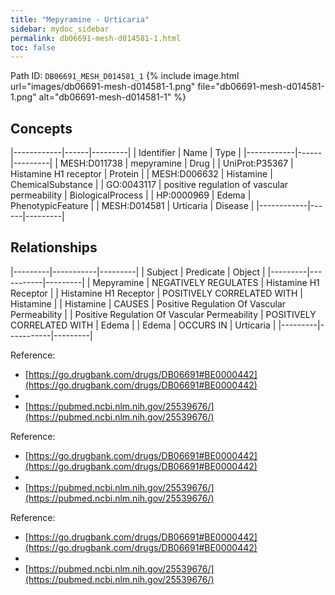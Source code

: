 ```yaml
---
title: "Mepyramine - Urticaria"
sidebar: mydoc_sidebar
permalink: db06691-mesh-d014581-1.html
toc: false 
---
```



Path ID: `DB06691_MESH_D014581_1`
{% include image.html url="images/db06691-mesh-d014581-1.png" file="db06691-mesh-d014581-1.png" alt="db06691-mesh-d014581-1" %}

## Concepts

|------------|------|---------|
| Identifier | Name | Type    |
|------------|------|---------|
| MESH:D011738 | mepyramine | Drug |
| UniProt:P35367 | Histamine H1 receptor | Protein |
| MESH:D006632 | Histamine | ChemicalSubstance |
| GO:0043117 | positive regulation of vascular permeability | BiologicalProcess |
| HP:0000969 | Edema | PhenotypicFeature |
| MESH:D014581 | Urticaria | Disease |
|------------|------|---------|

## Relationships

|---------|-----------|---------|
| Subject | Predicate | Object  |
|---------|-----------|---------|
| Mepyramine | NEGATIVELY REGULATES | Histamine H1 Receptor |
| Histamine H1 Receptor | POSITIVELY CORRELATED WITH | Histamine |
| Histamine | CAUSES | Positive Regulation Of Vascular Permeability |
| Positive Regulation Of Vascular Permeability | POSITIVELY CORRELATED WITH | Edema |
| Edema | OCCURS IN | Urticaria |
|---------|-----------|---------|

Reference: 
  - [https://go.drugbank.com/drugs/DB06691#BE0000442](https://go.drugbank.com/drugs/DB06691#BE0000442)
  - 
  - [https://pubmed.ncbi.nlm.nih.gov/25539676/](https://pubmed.ncbi.nlm.nih.gov/25539676/)

Reference: 
  - [https://go.drugbank.com/drugs/DB06691#BE0000442](https://go.drugbank.com/drugs/DB06691#BE0000442)
  - 
  - [https://pubmed.ncbi.nlm.nih.gov/25539676/](https://pubmed.ncbi.nlm.nih.gov/25539676/)

Reference: 
  - [https://go.drugbank.com/drugs/DB06691#BE0000442](https://go.drugbank.com/drugs/DB06691#BE0000442)
  - 
  - [https://pubmed.ncbi.nlm.nih.gov/25539676/](https://pubmed.ncbi.nlm.nih.gov/25539676/)
